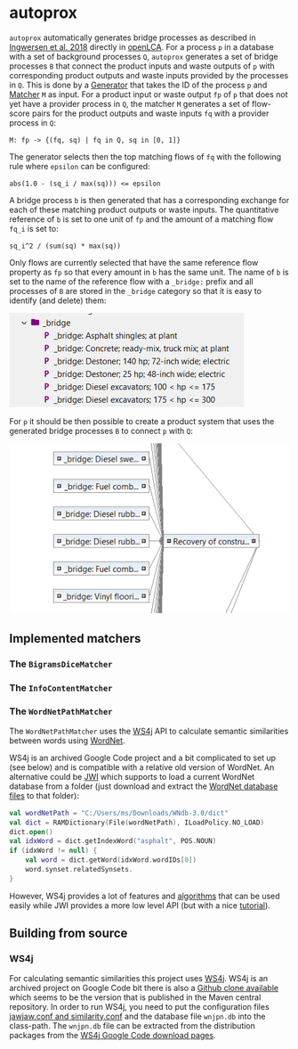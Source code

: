 # autoprox
`autoprox` automatically generates bridge processes as described in
[Ingwersen et al. 2018](https://www.ncbi.nlm.nih.gov/pmc/articles/PMC6463304/)
directly in [openLCA](https://github.com/GreenDelta/olca-app). 
For a process `p` in a database with a set of background processes `Q`,
`autoprox` generates a set of bridge processes `B` that connect the product
inputs and waste outputs of `p` with corresponding product outputs and waste
inputs provided by the processes in `Q`. This is done by a
[Generator](src/main/kotlin/autoprox/Generator.kt) that takes the ID of the
process `p` and [Matcher](src/main/kotlin/autoprox/Matcher.kt) `M` as input.
For a product input or waste output `fp` of `p` that does not yet have a
provider process in `Q`, the matcher `M` generates a set of flow-score pairs
for the product outputs and waste inputs `fq` with a provider process in `Q`:

```
M: fp -> {(fq, sq) | fq in Q, sq in [0, 1]} 
```

The generator selects then the top matching flows of `fq` with the following
rule where `epsilon` can be configured:

```
abs(1.0 - (sq_i / max(sq))) <= epsilon
```

A bridge process `b` is then generated that has a corresponding exchange for
each of these matching product outputs or waste inputs. The quantitative
reference of `b` is set to one unit of `fp` and the amount of a matching flow
`fq_i` is set to:

```
sq_i^2 / (sum(sq) * max(sq))
```

Only flows are currently selected that have the same reference flow property
as `fp` so that every amount in `b` has the same unit. The name of `b` is
set to the name of the reference flow with a `_bridge:` prefix and all processes
of `B` are stored in the `_bridge` category so that it is easy to identify
(and delete) them:

![](images/the_bridge_category.png)

For `p` it should be then possible to create a product system that uses the
generated bridge processes `B` to connect `p` with `Q`:

![](images/product_system_of_p.png)

## Implemented matchers

### The `BigramsDiceMatcher`

### The `InfoContentMatcher`

### The `WordNetPathMatcher`

The `WordNetPathMatcher` uses the [WS4j](https://code.google.com/archive/p/ws4j)
API to calculate semantic similarities between words using
[WordNet](https://wordnet.princeton.edu).

WS4j is an archived Google Code project and a bit complicated to set up (see
below) and is compatible with a relative old version of WordNet. An alternative
could be [JWI](http://projects.csail.mit.edu/jwi/) which supports to load
a current WordNet database from a folder (just download and extract the
[WordNet database files](http://wordnetcode.princeton.edu/3.0/WNdb-3.0.tar.gz)
to that folder):

```kotlin
val wordNetPath = "C:/Users/ms/Downloads/WNdb-3.0/dict"
val dict = RAMDictionary(File(wordNetPath), ILoadPolicy.NO_LOAD)
dict.open()
val idxWord = dict.getIndexWord("asphalt", POS.NOUN)
if (idxWord != null) {
    val word = dict.getWord(idxWord.wordIDs[0])
    word.synset.relatedSynsets.
}
```

However, WS4j provides a lot of features and
[algorithms](http://ws4jdemo.appspot.com) that can be used easily while JWI
provides a more low level API (but with a nice
[tutorial](http://projects.csail.mit.edu/jwi/download.php?f=edu.mit.jwi_2.4.0_manual.pdf)).

## Building from source

### WS4j
For calculating semantic similarities this project uses
[WS4j](https://code.google.com/archive/p/ws4j). WS4j is an archived project
on Google Code bit there is also a [Github clone available](https://github.com/Sciss/ws4j)
which seems to be the version that is published in the Maven central repository.
In order to run WS4j, you need to put the configuration files
[jawjaw.conf and similarity.conf](https://github.com/Sciss/ws4j/tree/master/config)
and the database file `wnjpn.db` into the class-path. The `wnjpn.db` file can
be extracted from the distribution packages from the
[WS4j Google Code download pages](https://code.google.com/archive/p/ws4j/downloads).
